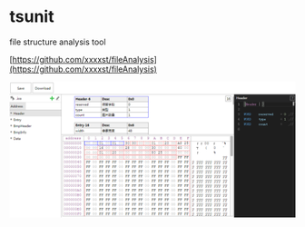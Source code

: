 # tsunit

file structure analysis tool

[https://github.com/xxxxst/fileAnalysis](https://github.com/xxxxst/fileAnalysis)

<img src="./doc/preview.png"/>
